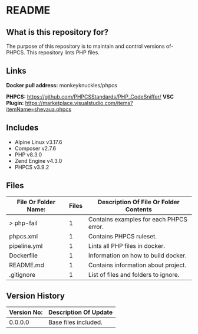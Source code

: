 # README #

## What is this repository for? ##

The purpose of this repository is to maintain and control versions of-
PHPCS. This repository lints PHP files.

## Links ##

**Docker pull address:** monkeyknuckles/phpcs

**PHPCS:**               <https://github.com/PHPCSStandards/PHP_CodeSniffer/>
**VSC Plugin:**          <https://marketplace.visualstudio.com/items?itemName=shevaua.phpcs>

## Includes ##

* Alpine Linux              v3.17.6
* Composer                  v2.7.6
* PHP                       v8.3.0
* Zend Engine               v4.3.0
* PHPCS                     v3.9.2

## Files ##

| File Or Folder Name:      | Files | Description Of File Or Folder Contents |
|---------------------------|-------|----------------------------------------|
| > php-fail                |   1   | Contains examples for each PHPCS error.|
| phpcs.xml                 |   1   | Contains PHPCS ruleset.                |
| pipeline.yml              |   1   | Lints all PHP files in docker.         |
| Dockerfile                |   1   | Information on how to build docker.    |
| README.md                 |   1   | Contains information about project.    |
| .gitignore                |   1   | List of files and folders to ignore.   |

## Version History ##

| Version No:    | Description Of Update              |
|----------------|------------------------------------|
| 0.0.0.0        | Base files included.               |
